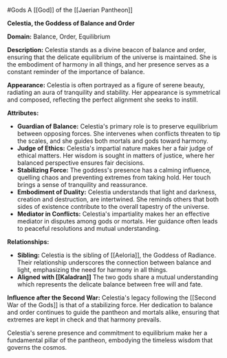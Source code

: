 #Gods 
A [[God]] of the [[Jaerian Pantheon]]

**Celestia, the Goddess of Balance and Order**

**Domain:** Balance, Order, Equilibrium

**Description:**
Celestia stands as a divine beacon of balance and order, ensuring that the delicate equilibrium of the universe is maintained. She is the embodiment of harmony in all things, and her presence serves as a constant reminder of the importance of balance.

**Appearance:**
Celestia is often portrayed as a figure of serene beauty, radiating an aura of tranquility and stability. Her appearance is symmetrical and composed, reflecting the perfect alignment she seeks to instill.

**Attributes:**
- **Guardian of Balance:** Celestia's primary role is to preserve equilibrium between opposing forces. She intervenes when conflicts threaten to tip the scales, and she guides both mortals and gods toward harmony.
- **Judge of Ethics:** Celestia's impartial nature makes her a fair judge of ethical matters. Her wisdom is sought in matters of justice, where her balanced perspective ensures fair decisions.
- **Stabilizing Force:** The goddess's presence has a calming influence, quelling chaos and preventing extremes from taking hold. Her touch brings a sense of tranquility and reassurance.
- **Embodiment of Duality:** Celestia understands that light and darkness, creation and destruction, are intertwined. She reminds others that both sides of existence contribute to the overall tapestry of the universe.
- **Mediator in Conflicts:** Celestia's impartiality makes her an effective mediator in disputes among gods or mortals. Her guidance often leads to peaceful resolutions and mutual understanding.

**Relationships:**
- **Sibling:** Celestia is the sibling of [[Aeloria]], the Goddess of Radiance. Their relationship underscores the connection between balance and light, emphasizing the need for harmony in all things.
- **Aligned with [[Kaladran]]** The two gods share a mutual understanding which represents the delicate balance between free will and fate.


**Influence after the Second War:**
Celestia's legacy following the [[Second War of the Gods]] is that of a stabilizing force. Her dedication to balance and order continues to guide the pantheon and mortals alike, ensuring that extremes are kept in check and that harmony prevails.

Celestia's serene presence and commitment to equilibrium make her a fundamental pillar of the pantheon, embodying the timeless wisdom that governs the cosmos.